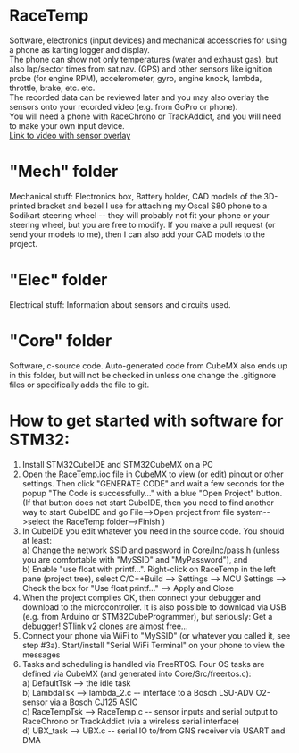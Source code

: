 # RaceTemp
Software, electronics (input devices) and mechanical accessories for using a phone as karting logger and display.  
The phone can show not only temperatures (water and exhaust gas), but also lap/sector times from sat.nav. (GPS) 
and other sensors like ignition probe (for engine RPM), accelerometer, gyro, engine knock, lambda, throttle, brake, etc. etc.  
The recorded data can be reviewed later and you may also overlay the sensors onto your recorded video (e.g. from GoPro or phone).  
You will need a phone with RaceChrono or TrackAddict, and you will need to make your own input device.  
[Link to video with sensor overlay](https://fb.watch/k7wkuMYCiB/)

# "Mech" folder 
Mechanical stuff: Electronics box, Battery holder, CAD models of the 3D-printed bracket and bezel I use for attaching my Oscal S80 phone to a Sodikart steering wheel -- they will probably not fit your phone or your steering wheel, but you are free to modify. If you make a pull request (or send your models to me), then I can also add your CAD models to the project.  

# "Elec" folder 
Electrical stuff: Information about sensors and circuits used.     

# "Core" folder 
Software, c-source code.  Auto-generated code from CubeMX also ends up in this folder, but will not 
be checked in unless one change the .gitignore files or specifically adds the file to git.

# How to get started with software for STM32: 
1. Install STM32CubeIDE and STM32CubeMX on a PC  
2. Open the RaceTemp.ioc file in CubeMX to view (or edit) pinout or other settings.  Then click "GENERATE CODE" and wait a few seconds for the popup "The Code is successfully..." with a blue "Open Project" button. (If that button does not start CubeIDE, then you need to find another way to start CubeIDE and go File-->Open project from file system-->select the RaceTemp folder-->Finish )  
3. In CubeIDE you edit whatever you need in the source code.  You should at least:  
    a) Change the network SSID and password in Core/Inc/pass.h (unless you are comfortable with "MySSID" and "MyPassword"), and  
    b) Enable "use float with printf...".  Right-click on RaceTemp in the left pane (project tree), select C/C++Build --> Settings --> MCU Settings --> Check the box for "Use float printf..." --> Apply and Close  
4. When the project compiles OK, then connect your debugger and download to the microcontroller.  It is also possible to download via USB (e.g. from Arduino or STM32CubeProgrammer), but seriously: Get a debugger!  STlink v2 clones are almost free...   
5. Connect your phone via WiFi to "MySSID" (or whatever you called it, see step #3a).  Start/install "Serial WiFi Terminal" on your phone to view the messages    
6. Tasks and scheduling is handled via FreeRTOS.  Four OS tasks are defined via CubeMX (and generated into Core/Src/freertos.c):  
   a) DefaultTsk --> the idle task  
   b) LambdaTsk --> lambda_2.c -- interface to a Bosch LSU-ADV O2-sensor via a Bosch CJ125 ASIC  
   c) RaceTempTsk --> RaceTemp.c -- sensor inputs and serial output to RaceChrono or TrackAddict (via a wireless serial interface)  
   d) UBX_task --> UBX.c -- serial IO to/from GNS receiver via USART and DMA  
